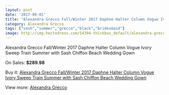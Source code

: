 ```yaml
---
layout: post
date: '2017-09-01'
title: "Alexandra Grecco Fall/Winter 2017 Daphne Halter Column Vogue Ivory Sweep Train Summer with Sash Chiffon Beach Wedding Gown"
category: Alexandra Grecco
tags: ["sash","summer","grecco","black","bridesmaid"]
image: http://img.hectodress.com/54394-thickbox_default/alexandra-grecco-fall-winter-2017-daphne-halter-column-vogue-ivory-sweep-train-summer-with-sash-chiffon-beach-wedding-gown.jpg
---
```

Alexandra Grecco Fall/Winter 2017 Daphne Halter Column Vogue Ivory Sweep Train Summer with Sash Chiffon Beach Wedding Gown

On Sales: **$289.98**
<a href="https://www.hectodress.com/alexandra-grecco/16964-alexandra-grecco-fall-winter-2017-daphne-halter-column-vogue-ivory-sweep-train-summer-with-sash-chiffon-beach-wedding-gown.html"><amp-img layout="responsive" width="600" height="600" src="//img.hectodress.com/54394-thickbox_default/alexandra-grecco-fall-winter-2017-daphne-halter-column-vogue-ivory-sweep-train-summer-with-sash-chiffon-beach-wedding-gown.jpg" alt="Alexandra Grecco Fall/Winter 2017 Daphne Halter Column Vogue Ivory Sweep Train Summer with Sash Chiffon Beach Wedding Gown 0" /></a>
<a href="https://www.hectodress.com/alexandra-grecco/16964-alexandra-grecco-fall-winter-2017-daphne-halter-column-vogue-ivory-sweep-train-summer-with-sash-chiffon-beach-wedding-gown.html"><amp-img layout="responsive" width="600" height="600" src="//img.hectodress.com/54402-thickbox_default/alexandra-grecco-fall-winter-2017-daphne-halter-column-vogue-ivory-sweep-train-summer-with-sash-chiffon-beach-wedding-gown.jpg" alt="Alexandra Grecco Fall/Winter 2017 Daphne Halter Column Vogue Ivory Sweep Train Summer with Sash Chiffon Beach Wedding Gown 1" /></a>
<a href="https://www.hectodress.com/alexandra-grecco/16964-alexandra-grecco-fall-winter-2017-daphne-halter-column-vogue-ivory-sweep-train-summer-with-sash-chiffon-beach-wedding-gown.html"><amp-img layout="responsive" width="600" height="600" src="//img.hectodress.com/54401-thickbox_default/alexandra-grecco-fall-winter-2017-daphne-halter-column-vogue-ivory-sweep-train-summer-with-sash-chiffon-beach-wedding-gown.jpg" alt="Alexandra Grecco Fall/Winter 2017 Daphne Halter Column Vogue Ivory Sweep Train Summer with Sash Chiffon Beach Wedding Gown 2" /></a>
<a href="https://www.hectodress.com/alexandra-grecco/16964-alexandra-grecco-fall-winter-2017-daphne-halter-column-vogue-ivory-sweep-train-summer-with-sash-chiffon-beach-wedding-gown.html"><amp-img layout="responsive" width="600" height="600" src="//img.hectodress.com/54400-thickbox_default/alexandra-grecco-fall-winter-2017-daphne-halter-column-vogue-ivory-sweep-train-summer-with-sash-chiffon-beach-wedding-gown.jpg" alt="Alexandra Grecco Fall/Winter 2017 Daphne Halter Column Vogue Ivory Sweep Train Summer with Sash Chiffon Beach Wedding Gown 3" /></a>
<a href="https://www.hectodress.com/alexandra-grecco/16964-alexandra-grecco-fall-winter-2017-daphne-halter-column-vogue-ivory-sweep-train-summer-with-sash-chiffon-beach-wedding-gown.html"><amp-img layout="responsive" width="600" height="600" src="//img.hectodress.com/54399-thickbox_default/alexandra-grecco-fall-winter-2017-daphne-halter-column-vogue-ivory-sweep-train-summer-with-sash-chiffon-beach-wedding-gown.jpg" alt="Alexandra Grecco Fall/Winter 2017 Daphne Halter Column Vogue Ivory Sweep Train Summer with Sash Chiffon Beach Wedding Gown 4" /></a>
<a href="https://www.hectodress.com/alexandra-grecco/16964-alexandra-grecco-fall-winter-2017-daphne-halter-column-vogue-ivory-sweep-train-summer-with-sash-chiffon-beach-wedding-gown.html"><amp-img layout="responsive" width="600" height="600" src="//img.hectodress.com/54398-thickbox_default/alexandra-grecco-fall-winter-2017-daphne-halter-column-vogue-ivory-sweep-train-summer-with-sash-chiffon-beach-wedding-gown.jpg" alt="Alexandra Grecco Fall/Winter 2017 Daphne Halter Column Vogue Ivory Sweep Train Summer with Sash Chiffon Beach Wedding Gown 5" /></a>
<a href="https://www.hectodress.com/alexandra-grecco/16964-alexandra-grecco-fall-winter-2017-daphne-halter-column-vogue-ivory-sweep-train-summer-with-sash-chiffon-beach-wedding-gown.html"><amp-img layout="responsive" width="600" height="600" src="//img.hectodress.com/54397-thickbox_default/alexandra-grecco-fall-winter-2017-daphne-halter-column-vogue-ivory-sweep-train-summer-with-sash-chiffon-beach-wedding-gown.jpg" alt="Alexandra Grecco Fall/Winter 2017 Daphne Halter Column Vogue Ivory Sweep Train Summer with Sash Chiffon Beach Wedding Gown 6" /></a>
<a href="https://www.hectodress.com/alexandra-grecco/16964-alexandra-grecco-fall-winter-2017-daphne-halter-column-vogue-ivory-sweep-train-summer-with-sash-chiffon-beach-wedding-gown.html"><amp-img layout="responsive" width="600" height="600" src="//img.hectodress.com/54396-thickbox_default/alexandra-grecco-fall-winter-2017-daphne-halter-column-vogue-ivory-sweep-train-summer-with-sash-chiffon-beach-wedding-gown.jpg" alt="Alexandra Grecco Fall/Winter 2017 Daphne Halter Column Vogue Ivory Sweep Train Summer with Sash Chiffon Beach Wedding Gown 7" /></a>
<a href="https://www.hectodress.com/alexandra-grecco/16964-alexandra-grecco-fall-winter-2017-daphne-halter-column-vogue-ivory-sweep-train-summer-with-sash-chiffon-beach-wedding-gown.html"><amp-img layout="responsive" width="600" height="600" src="//img.hectodress.com/54395-thickbox_default/alexandra-grecco-fall-winter-2017-daphne-halter-column-vogue-ivory-sweep-train-summer-with-sash-chiffon-beach-wedding-gown.jpg" alt="Alexandra Grecco Fall/Winter 2017 Daphne Halter Column Vogue Ivory Sweep Train Summer with Sash Chiffon Beach Wedding Gown 8" /></a>

Buy it: [Alexandra Grecco Fall/Winter 2017 Daphne Halter Column Vogue Ivory Sweep Train Summer with Sash Chiffon Beach Wedding Gown](https://www.hectodress.com/alexandra-grecco/16964-alexandra-grecco-fall-winter-2017-daphne-halter-column-vogue-ivory-sweep-train-summer-with-sash-chiffon-beach-wedding-gown.html "Alexandra Grecco Fall/Winter 2017 Daphne Halter Column Vogue Ivory Sweep Train Summer with Sash Chiffon Beach Wedding Gown")

View more: [Alexandra Grecco](https://www.hectodress.com/347-alexandra-grecco "Alexandra Grecco")